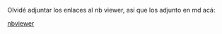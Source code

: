 Olvidé adjuntar los enlaces al nb viewer, así que los adjunto en md acá:

[nbviewer](https://nbviewer.jupyter.org/github/crcollazosg/diplomado_ml_un/blob/main/ensayo_regresion_lineal.ipynb)

